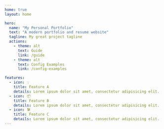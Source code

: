 ```yaml
---
home: true
layout: home

hero:
  name: "My Personal Portfolio"
  text: "A modern portfolio and resume website"
  tagline: My great project tagline
  actions:
    - theme: alt
      text: Guide
      link: /guide
    - theme: alt
      text: Config Examples
      link: /config-examples

features:
  - icon: 💡
    title: Feature A
    details: Lorem ipsum dolor sit amet, consectetur adipisicing elit.
  - icon: 📦
    title: Feature B
    details: Lorem ipsum dolor sit amet, consectetur adipisicing elit.
  - icon: 🛠️
    title: Feature C
    details: Lorem ipsum dolor sit amet, consectetur adipisicing elit.
---
```

